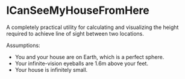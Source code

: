 # ICanSeeMyHouseFromHere

A completely practical utility for calculating and visualizing the height required to achieve line of sight between two locations.

Assumptions:
 * You and your house are on Earth, which is a perfect sphere.
 * Your infinite-vision eyeballs are 1.6m above your feet.
 * Your house is infinitely small.